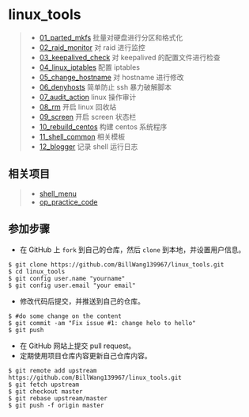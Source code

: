 # linux_tools

> * [01_parted_mkfs](./01_parted_mkfs/) 批量对硬盘进行分区和格式化
> * [02_raid_monitor](./02_raid_monitor/) 对 raid 进行监控
> * [03_keepalived_check](./03_keepalived_check/) 对 keepalived 的配置文件进行检查
> * [04_linux_iptables](./04_linux_iptables/) 配置 iptables
> * [05_change_hostname](./05_change_hostname/) 对 hostname 进行修改
> * [06_denyhosts](./06_denyhosts/) 简单防止 ssh 暴力破解脚本
> * [07_audit_action](./07_audit_action/) linux 操作审计
> * [08_rm](./08_rm/) 开启 linux 回收站
> * [09_screen](./09_screen/) 开启 screen 状态栏
> * [10_rebuild_centos](./10_rebuild_centos/) 构建 centos 系统程序
> * [11_shell_common](./11_shell_common/) 相关模板
> * [12_blogger](./12_blogger/) 记录 shell 运行日志

## 相关项目

> * [shell_menu](https://github.com/BillWang139967/shell_menu)
> * [op_practice_code](https://github.com/BillWang139967/op_practice_code)

## 参加步骤

* 在 GitHub 上 `fork` 到自己的仓库，然后 `clone` 到本地，并设置用户信息。
```
$ git clone https://github.com/BillWang139967/linux_tools.git
$ cd linux_tools
$ git config user.name "yourname"
$ git config user.email "your email"
```
* 修改代码后提交，并推送到自己的仓库。
```
$ #do some change on the content
$ git commit -am "Fix issue #1: change helo to hello"
$ git push
```
* 在 GitHub 网站上提交 pull request。
* 定期使用项目仓库内容更新自己仓库内容。
```
$ git remote add upstream https://github.com/BillWang139967/linux_tools.git
$ git fetch upstream
$ git checkout master
$ git rebase upstream/master
$ git push -f origin master
```
